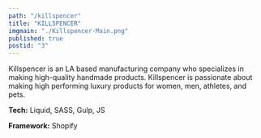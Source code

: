 ```yaml
---
path: "/killspencer"
title: "KILLSPENCER"
imgmain: "./Killspencer-Main.png"
published: true
postid: "3"
---
```


Killspencer is an LA based manufacturing company who specializes in making high-quality handmade products. Killspencer is passionate about making high performing luxury products for women, men, athletes, and pets.

**Tech:** Liquid, SASS, Gulp, JS

**Framework:** Shopify
